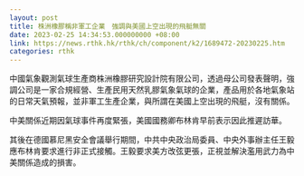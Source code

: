 ```yaml
---
layout: post
title: 株洲橡膠稱非軍工企業　強調與美國上空出現的飛艇無關
date: 2023-02-25 14:34:53.000000000 +08:00
link: https://news.rthk.hk/rthk/ch/component/k2/1689472-20230225.htm
categories: rthk
---
```


中國氣象觀測氣球生產商株洲橡膠研究設計院有限公司，透過母公司發表聲明，強調公司是一家合規經營、生產民用天然乳膠氣象氣球的企業，產品用於各地氣象站的日常天氣預報，並非軍工生產企業，與所謂在美國上空出現的飛艇，沒有關係。

中美關係近期因氣球事件再度緊張，美國國務卿布林肯早前表示因此推遲訪華。

其後在德國慕尼黑安全會議舉行期間，中共中央政治局委員、中央外事辦主任王毅應布林肯要求進行非正式接觸。王毅要求美方改弦更張，正視並解決濫用武力為中美關係造成的損害。
